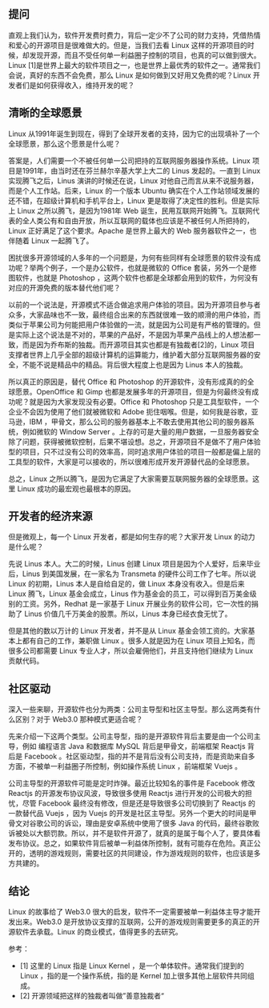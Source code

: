 ## 提问

直观上我们认为，软件开发费时费力，背后一定少不了公司的财力支持，凭借热情和爱心的开源项目是很难做大的。但是，当我们去看 Linux 这样的开源项目的时候，却发现开源，而且不受任何单一利益圈子控制的项目，也真的可以做到很大。Linux [1]是世界上最大的软件项目之一，也是世界上最优秀的软件之一。通常我们会说，真好的东西不会免费，那么 Linux 是如何做到又好用又免费的呢？Linux 开发者们是如何获得收入，维持开发的呢？

## 清晰的全球愿景

Linux 从1991年诞生到现在，得到了全球开发者的支持，因为它的出现填补了一个全球愿景，那么这个愿景是什么呢？

答案是，人们需要一个不被任何单一公司把持的互联网服务器操作系统。Linux 项目是1991年，由当时还在芬兰赫尔辛基大学上大二的 Linus 发起的。一直到 Linux 实现腾飞之后，Linus 演讲的时候还在说，Linux 对他自己而言从来不说服务器，而是个人工作站。后来，Linux 的一个版本 Ubuntu 确实在个人工作站领域发展的还不错，在超级计算机和手机平台上，Linux 更是取得了决定性的胜利。但是实际上 Linux 之所以腾飞，是因为1981年 Web 诞生，民用互联网开始腾飞。互联网代表的全人类公有和自由开放，所以互联网的载体也应该是不被任何人所把持的，Linux 正好满足了这个要求。Apache 是世界上最大的 Web 服务器软件之一，也伴随着 Linux 一起腾飞了。

困扰很多开源领域的人多年的一个问题是，为何有些同样有全球愿景的软件没有成功呢？举两个例子，一个是办公软件，也就是微软的 Office 套装，另外一个是修图软件，也就是 Photoshop ，这两个软件也都是全球都会用到的软件，为何没有对应的开源免费的版本替代他们呢？

以前的一个说法是，开源模式不适合做追求用户体验的项目。因为开源项目参与者众多，大家品味也不一致，最终组合出来的东西就很难一致的顺滑的用户体验，而类似于苹果公司为何能把用户体验做的一流，就是因为公司是有严格的管理的。但是实际上这个说法是不对的，苹果的产品好，不是因为苹果产品线上的人想法都一致，而是因为乔布斯的独裁。而开源项目其实也都是有独裁者[2]的，Linux 项目支撑者世界上几乎全部的超级计算机的运算能力，维护着大部分互联网服务器的安全，不能不说是精品中的精品。背后很大程度上也是因为 Linus 本人的独裁。

所以真正的原因是，替代 Office 和 Photoshop 的开源软件，没有形成真的的全球愿景。OpenOffice 和 Gimp 也都是发展多年的开源项目，但是为何最终没有成功呢？就是因为大家发现没有必要。Office 和 Photoshop 只是工具型软件，一个企业不会因为使用了他们就被微软和 Adobe 扼住咽喉。但是，如何我是谷歌，亚马逊，IBM ，甲骨文，那么公司的服务器基本上不敢去使用其他公司的服务器系统，例如微软的 Window Server 。上存的可是大量的用户数据，一旦服务器安全除了问题，获得被微软控制，后果不堪设想。总之，开源项目不是做不了用户体验型的项目，只不过没有公司的效率高，同时追求用户体验的项目一般都是偏上层的工具型的软件，大家是可以接收的，所以很难形成开发开源替代品的全球愿景。

总之，Linux 之所以腾飞，是因为它满足了大家需要互联网服务器的全球愿景。这里 Linux 成功的最宏观也最根本的原因。

## 开发者的经济来源

但是微观上，每一个 Linux 开发者，都是如何生存的呢？大家开发 Linux 的动力是什么呢？

先说 Linus 本人。大二的时候，Linus 创建 Linux 项目是因为个人爱好，后来毕业后，Linus 到美国发展，在一家名为 Transmeta 的硬件公司工作了七年。所以说 Linux 的初期，Linus 本人是自给自足的，做 Linux 本身没有收入。但是后来 Linux 腾飞，Linux 基金会成立，Linus 作为基金会的员工，可以得到百万美金级别的工资。另外，Redhat 是一家基于 Linux 开展业务的软件公司，它一次性的捐助了 Linus 价值几千万美金的股票。所以，Linus 本身已经衣食无忧了。

但是其他的数以万计的 Linux 开发者，并不是从 Linux 基金会领工资的。大家基本上都有自己的工作，兼职做 Linux 。很多人就是因为在 Linux 项目上知名，而很多公司都需要 Linux 专业人才，所以会雇佣他们，并且支持他们继续为 Linux 贡献代码。

## 社区驱动

深入一些来聊，开源软件也分为两类：公司主导型和社区主导型。那么这两类有什么区别？对于 Web3.0 那种模式更适合呢？

先来介绍一下这两个类型。公司主导型，指的是开源软件背后主要是由一个公司主导，例如 编程语言 Java 和数据库 MySQL 背后是甲骨文，前端框架 Reactjs 背后是 Facebook 。社区驱动型，指的并不是背后没有公司支持，而是资助来自多方面，不被单一利益圈子所控制，例如操作系统 Linux ，前端框架 Vuejs 。

公司主导型的开源软件可能是定时炸弹。最近比较知名的事件是 Facebook 修改 Reactjs 的开源发布协议风波，导致很多使用 Reactjs 进行开发的公司极大的担忧，尽管 Facebook 最终没有修改，但是还是导致很多公司切换到了 Reactjs 的一款替代品 Vuejs ，因为 Vuejs 的开发是社区主导型。另外一个更大的时间是甲骨文对谷歌公司的诉讼，理由是安卓系统中使用了很多 Java 的代码，最终谷歌败诉被处以大额罚款。所以，并不是软件开源了，就真的是属于每个人了，要具体看发布协议。总之，如果软件背后被单一利益体所控制，就有可能存在危险。真正公开的，透明的游戏规则，需要社区的共同建设，作为游戏规则的软件，也应该是多方共建的。

## 结论

Linux 的故事给了 Web3.0 很大的启发，软件不一定需要被单一利益体主导才能开发出来。Web3.0 是开放协议支撑的互联网，公开的游戏规则需要更多的真正的开源软件去承载。Linux 的商业模式，值得更多的去研究。


参考：

- [1] 这里的 Linux 指是 Linux Kernel ，是一个单体软件。通常我们提到的 Linux ，指的是一个操作系统，指的是 Kernel 加上很多其他上层软件共同组成。
- [2] 开源领域把这样的独裁者叫做”善意独裁者“
